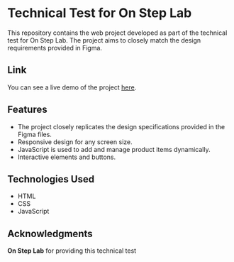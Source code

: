 # Technical Test for On Step Lab

This repository contains the web project developed as part of the technical test for On Step Lab. The project aims to closely match the design requirements provided in Figma.

## Link

You can see a live demo of the project [here](https://lawrpunk.github.io/pet/).

## Features

- The project closely replicates the design specifications provided in the Figma files.
- Responsive design for any screen size.
- JavaScript is used to add and manage product items dynamically.
- Interactive elements and buttons.

## Technologies Used

- HTML
- CSS
- JavaScript

## Acknowledgments

**On Step Lab** for providing this technical test 

